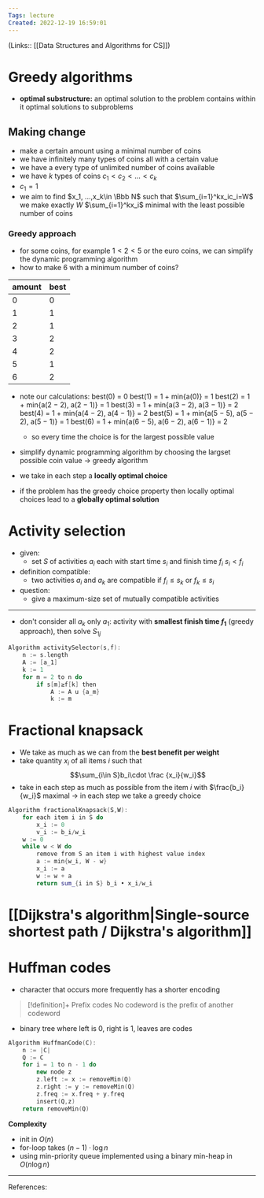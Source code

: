 ```yaml
---
Tags: lecture
Created: 2022-12-19 16:59:01
---
```

(Links:: [[Data Structures and Algorithms for CS]])
# Greedy algorithms
- **optimal substructure:** an optimal solution to the problem contains within it optimal solutions to subproblems
## Making change
- make a certain amount using a minimal number of coins
- we have infinitely many types of coins all with a certain value
- we have a every type of unlimited number of coins available
- we have $k$ types of coins $c_1 < c_2 < ... < c_k$
- $c_1 =1$
- we aim to find $x_1, ...,x_k\in \Bbb N$ such that
  $\sum_{i=1}^kx_ic_i=W$ we make exactly $W$
  $\sum_{i=1}^kx_i$ minimal with the least possible number of coins
### Greedy approach
- for some coins, for example $1<2<5$ or the euro coins, we can simplify the dynamic programming algorithm
- how to make 6 with a minimum number of coins?

| amount | best |
| ------ | ---- |
| 0      | 0    |
| 1      | 1    |
| 2      | 1    |
| 3      | 2    |
| 4      | 2    |
| 5      | 1    |
| 6      | 2    |

- note our calculations:
  best(0) = 0
  best(1) = 1 + min{a(0)} = 1
  best(2) = 1 + min{a(2 − 2), a(2 − 1)} = 1
  best(3) = 1 + min{a(3 − 2), a(3 − 1)} = 2
  best(4) = 1 + min{a(4 − 2), a(4 − 1)} = 2
  best(5) = 1 + min{a(5 − 5), a(5 − 2), a(5 − 1)} = 1
  best(6) = 1 + min{a(6 − 5), a(6 − 2), a(6 − 1)} = 2
	- so every time the choice is for the largest possible value
- simplify dynamic programming algorithm by choosing the largset possible coin value -> greedy algorithm

- we take in each step a **locally optimal choice**
- if the problem has the greedy choice property then locally optimal choices lead to a **globally optimal solution**
# Activity selection
- given:
	- set $S$ of activities $a_i$ each with start time $s_i$ and finish time $f_i$ 
	  $s_i < f_i$
- definition compatible:
	- two activities $a_i$ and $a_k$ are compatible if $f_i \leq s_k$ or $f_k \leq s_i$
- question:
	- give a maximum-size set of mutually compatible activities
___
- don't consider all $a_k$ only $a_1$: activity with **smallest finish time $f_1$** (greedy approach), then solve $S_{1j}$
```cpp
Algorithm activitySelector(s,f):
	n := s.length
	A := [a_1]
	k := 1
	for m = 2 to n do
		if s[m]≥f[k] then
			A := A u {a_m}
			k := m
```
# Fractional knapsack
- We take as much as we can from the **best benefit per weight**
- take quantity $x_i$ of all items $i$ such that $$\sum_{i\in S}b_i\cdot \frac {x_i}{w_i}$$
- take in each step as much as possible from the item $i$ with $\frac{b_i}{w_i}$ maximal -> in each step we take a greedy choice
```cpp
Algorithm fractionalKnapsack(S,W):
	for each item i in S do
		x_i := 0
		v_i := b_i/w_i
	w := 0
	while w < W do
		remove from S an item i with highest value index
		a := min{w_i, W - w}
		x_i := a
		w := w + a
		return sum_{i in S} b_i • x_i/w_i
```
# [[Dijkstra's algorithm|Single-source shortest path / Dijkstra's algorithm]]

# Huffman codes
- character that occurs more frequently has a shorter encoding

> [!definition]+ Prefix codes
> No codeword is the prefix of another codeword

- binary tree where left is 0, right is 1, leaves are codes
```cpp
Algorithm HuffmanCode(C):
	n := |C|
	Q := C
	for i = 1 to n - 1 do
		new node z
		z.left := x := removeMin(Q)
		z.right := y := removeMin(Q)
		z.freq := x.freq + y.freq
		insert(Q,z)
	return removeMin(Q)
```
**Complexity**
- init in $O(n)$
- for-loop takes $(n-1)\cdot \log n$
- using min-priority queue implemented using a binary min-heap in $O(n \log n)$

---
References: